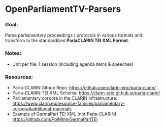 # OpenParliamentTV-Parsers

### Goal: 
Parse parliamentary proceedings / protocols in various formats and transform to the standardized **ParlaCLARIN TEI XML Format**.

### Notes: 
* Unit per file: 1 session (including agenda items & speeches)

### Resources:

* Parla-CLARIN Github Repo: 
https://github.com/clarin-eric/parla-clarin/
* Parla-CLARIN TEI XML Schema: 
https://clarin-eric.github.io/parla-clarin/
*  Parliamentary corpora in the CLARIN infrastructure: 
https://www.clarin.eu/resource-families/parliamentary-corpora#additional-materials
* Example of GermaParl TEI XML (not Parla-CLARIN):
https://github.com/PolMine/GermaParlTEI

